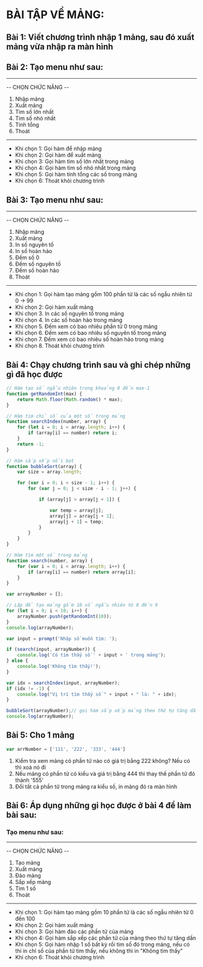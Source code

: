 # BÀI TẬP VỀ MẢNG:

## Bài 1: Viết chương trình nhập 1 mảng, sau đó xuất mảng vừa nhập ra màn hình

## Bài 2: Tạo menu như sau:
---------------------------------------
-- CHỌN CHỨC NĂNG --
1. Nhập mảng
2. Xuất mảng
3. Tìm số lớn nhất
4. Tìm số nhỏ nhất
5. Tính tổng
6. Thoát
---------------------------------------

- Khi chọn 1: Gọi hàm để nhập mảng
- Khi chọn 2: Gọi hàm để xuất mảng
- Khi chọn 3: Gọi hàm tìm số lớn nhất trong mảng
- Khi chọn 4: Gọi hàm tìm số nhỏ nhất trong mảng
- Khi chọn 5: Gọi hàm tính tổng các số trong mảng
- Khi chọn 6: Thoát khỏi chương trình


## Bài 3: Tạo menu như sau:
---------------------------------------
-- CHỌN CHỨC NĂNG --
1. Nhập mảng
2. Xuất mảng
3. In số nguyên tố
4. In số hoàn hảo
5. Đếm số 0
6. Đếm số nguyên tố
7. Đếm số hoàn hảo
8. Thoát
---------------------------------------

- Khi chọn 1: Gọi hàm tạo mảng gồm 100 phần tử là các số ngẫu nhiên từ 0 -> 99
- Khi chọn 2: Gọi hàm xuất mảng
- Khi chọn 3. In các số nguyên tố trong mảng
- Khi chọn 4. In các số hoàn hảo trong mảng
- Khi chọn 5. Đếm xem có bao nhiêu phần tử 0 trong mảng
- Khi chọn 6. Đếm xem có bao nhiêu số nguyên tố trong mảng
- Khi chọn 7. Đếm xem có bao nhiêu số hoàn hảo trong mảng
- Khi chọn 8. Thoát khỏi chương trình

## Bài 4: Chạy chương trình sau và ghi chép những gì đã học được
```js
// Hàm tạo số ngẫu nhiên trong khoảng 0 đến max-1
function getRandomInt(max) {
    return Math.floor(Math.random() * max);
}

// Hàm tìm chỉ số của một số trong mảng
function searchIndex(number, array) {
    for (let i = 0; i < array.length; i++) {
        if (array[i] == number) return i;
    }
    return -1;
}

// Hàm sắp xếp nổi bọt
function bubbleSort(array) {
    var size = array.length;

    for (var i = 0; i < size - 1; i++) {
        for (var j = 0; j < size - i - 1; j++) {

            if (array[j] > array[j + 1]) {

                var temp = array[j];
                array[j] = array[j + 1];
                array[j + 1] = temp;
            }
        }
    }
}

// Hàm tìm một số trong mảng
function search(number, array) {
    for (var i = 0; i < array.length; i++) {
        if (array[i] == number) return array[i];
    }
}

var arrayNumber = [];

// Lặp để tạo mảng gồm 10 số ngẫu nhiên từ 0 đến 9
for (let i = 0; i < 10; i++) {
    arrayNumber.push(getRandomInt(10));
}
console.log(arrayNumber);

var input = prompt('Nhập số muốn tìm: ');

if (search(input, arrayNumber)) {
    console.log('Có tìm thấy số ' + input + ' trong mảng');
} else {
    console.log('Không tìm thấy!');
}

var idx = searchIndex(input, arrayNumber);
if (idx != -1) {
    console.log("Vị trí tìm thấy số " + input + " là: " + idx);
}

bubbleSort(arrayNumber);// gọi hàm sắp xếp mảng theo thứ tự tăng dần
console.log(arrayNumber);
```

## Bài 5: Cho 1 mảng 
```js
var arrNumber = ['111', '222', '333', '444']
```
1. Kiểm tra xem mảng có phần tử nào có giá trị bằng 222 không? Nếu có thì xoá nó đi
2. Nếu mảng có phần tử có kiểu và giá trị bằng 444 thì thay thế phần tử đó thành '555'
3. Đổi tất cả phần tử trong mảng ra kiểu số, in mảng đó ra màn hình

## Bài 6: Áp dụng những gi học được ở bài 4 để làm bài sau:
### Tạo menu như sau:
---------------------------------------
-- CHỌN CHỨC NĂNG --
1. Tạo mảng
2. Xuất mảng
3. Đảo mảng
4. Sắp xếp mảng
5. Tìm 1 số
6. Thoát
---------------------------------------

- Khi chọn 1: Gọi hàm tạo mảng gồm 10 phần tử là các số ngẫu nhiên từ 0 đến 100
- Khi chọn 2: Gọi hàm xuất mảng
- Khi chọn 3: Gọi hàm đảo các phần tử của mảng
- Khi chọn 4: Gọi hàm sắp xếp các phần tử của mảng theo thứ tự tăng dần
- Khi chọn 5: Gọi hàm nhập 1 số bất kỳ rồi tìm số đó trong mảng, nếu có thì in chỉ số của phần tử tìm thấy, nếu không thì in "Không tìm thấy"
- Khi chọn 6: Thoát khỏi chương trình